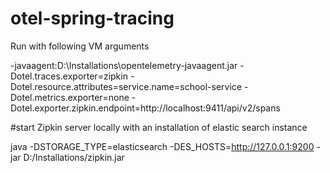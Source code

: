 # otel-spring-tracing
 
Run with following VM arguments

-javaagent:D:\Installations\opentelemetry-javaagent.jar 
-Dotel.traces.exporter=zipkin 
-Dotel.resource.attributes=service.name=school-service 
-Dotel.metrics.exporter=none
-Dotel.exporter.zipkin.endpoint=http://localhost:9411/api/v2/spans

#start Zipkin server locally with an installation of elastic search instance

java -DSTORAGE_TYPE=elasticsearch -DES_HOSTS=http://127.0.0.1:9200 -jar D:/Installations/zipkin.jar

